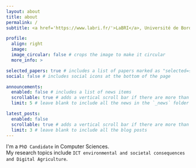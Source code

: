 ```yaml
---
layout: about
title: about
permalink: /
subtitle: <a href='https://www.labri.fr/'>LaBRI</a>, Université de Bordeaux. pierre.la-rocca💬u-bordeaux.fr

profile:
  align: right
  image: 
  image_circular: false # crops the image to make it circular
  more_info: >

selected_papers: true # includes a list of papers marked as "selected={true}"
social: false # includes social icons at the bottom of the page

announcements:
  enabled: false # includes a list of news items
  scrollable: true # adds a vertical scroll bar if there are more than 3 news items
  limit: 5 # leave blank to include all the news in the `_news` folder

latest_posts:
  enabled: false
  scrollable: true # adds a vertical scroll bar if there are more than 3 new posts items
  limit: 3 # leave blank to include all the blog posts
---
```


I'm a `PhD Candidate` in Computer Sciences. <br>
My research topics include `ICT environmental and societal consequences and Digital Agriculture`.